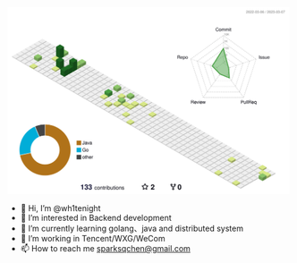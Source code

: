 ![](./profile-3d-contrib/profile-green-animate.svg)

- 👋 Hi, I’m @wh1tenight
- 👀 I’m interested in Backend development
- 🌱 I’m currently learning golang、java and distributed system
- 💞️ I’m working in Tencent/WXG/WeCom
- 📫 How to reach me sparksqchen@gmail.com

<!---
wh1tenight/wh1tenight is a ✨ special ✨ repository because its `README.md` (this file) appears on your GitHub profile.
You can click the Preview link to take a look at your changes.
--->
